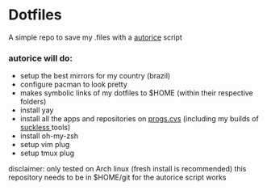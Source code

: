 # Dotfiles

A simple repo to save my .files with a [autorice](https://github.com/stealthHat/.dotfiles/blob/master/install/autorice-deploy) script

### autorice will do:
  * setup the best mirrors for my country (brazil)
  * configure pacman to look pretty 
  * makes symbolic links of my dotfiles to $HOME (within their respective folders)
  * install yay
  * install all the apps and repositories on [progs.cvs](https://github.com/stealthHat/.dotfiles/blob/master/install/progs.csv) (including my builds of [suckless ](https://suckless.org/) tools)
  * install oh-my-zsh 
  * setup vim plug 
  * setup tmux plug 

disclaimer: 
   only tested on Arch linux (fresh install is recommended)
   this repository needs to be in $HOME/git for the autorice script works
